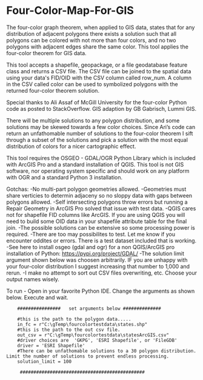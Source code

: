 # Four-Color-Map-For-GIS

The four-color graph theorem, when applied to GIS data, states that for any distribution of adjacent polygons there exists a solution such that all polygons can be colored with not more than four colors, and no two polygons with adjacent edges share the same color.  This tool applies the four-color theorem for GIS data.

This tool accepts a shapefile, geopackage, or a file geodatabase feature class and returns a CSV file.  The CSV file can be joined to the spatial data using your data's FID/OID with the CSV column called row_num.  A column in the CSV called color can be used to symbolized polygons with the returned four-color theorem solution.

 Special thanks to Ali Assaf of McGill University for the four-color Python code as posted to StackOverflow.  GIS adaption by GB Gabrisch, Lummi GIS.

There will be multiple solutions to any polygon distribution, and some solutions may be skewed towards a few color choices.  Since Ari’s code can return an unfathomable number of solutions to the four-color theorem I sift through a subset of the solutions and pick a solution with the most equal distribution of colors for a nicer cartographic effect.

This tool requires the OSGEO - GDAL/OGR Python Library which is included with ArcGIS Pro and a standard installation of QGIS.  This tool is not GIS software, nor operating system specific and should work on any platform with OGR and a standard Python 3 installation.

Gotchas:
-No multi-part polygon geometries allowed.
-Geometries must share verticies to determin adjaceny so no sloppy data with gaps between polygons allowed.
-Self intersecting polygons throw errors but running a Repair Geometry in ArcGIS Pro solved that issue with test data.
-QGIS cares not for shapefile FID columns like ArcGIS.  If you are using QGIS you will need to build  some OID data in your shapefile attribute table for the final join.
-The possible solutions can be extensive so some processing power is required.
-There are too may possibilites to test.  Let me know if you encounter oddites or errors.  There is a test dataset included that is working.
-See here to install osgeo (gdal and ogr) for a non QGIS/ArcGIS pro installation of Python:  https://pypi.org/project/GDAL/
-The solution limit argument shown below was choosen arbitrarily.  IF you are unhappy with your four-color distribution I suggest increasing that number to 1,000 and rerun.
-I make no attempt to sort out CSV files overwriting, etc.  Choose your output names wisely.

To run -
Open in your favorite Python IDE.  Change the arguments as shown below.  Execute and wait.

        ################   set arguments below ##############
        
        #this is the path to the polygon data.....
        in_fc = r"C:\gTemp\fourcolortestdata\states.shp"
        #this is the path to the out csv file.
        out_csv = r"C:\gTemp\fourcolortestdata\statesArcGIS.csv"
        #driver choices are  'GKPG', 'ESRI Shapefile', or 'FileGDB'
        driver = 'ESRI Shapefile'
        #There can be unfathomable solutions to a 30 polygon distribution.  Limit the number of solutions to prevent endless processing.
        solution_limit = 100
        
         ##############################################
